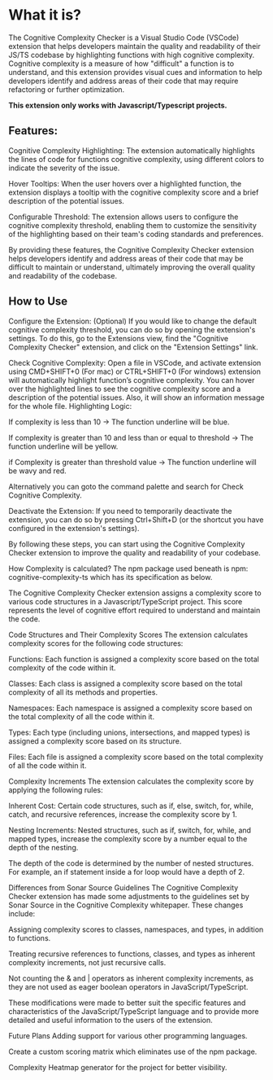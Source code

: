 # What it is?

The Cognitive Complexity Checker is a Visual Studio Code (VSCode) extension that helps developers maintain the quality and readability of their JS/TS codebase by highlighting functions with high cognitive complexity. Cognitive complexity is a measure of how "difficult" a function is to understand, and this extension provides visual cues and information to help developers identify and address areas of their code that may require refactoring or further optimization.

<b>This extension only works with Javascript/Typescript projects.</b>

## Features:

Cognitive Complexity Highlighting: The extension automatically highlights the lines of code for  functions cognitive complexity, using different colors to indicate the severity of the issue.

Hover Tooltips: When the user hovers over a highlighted function, the extension displays a tooltip with the cognitive complexity score and a brief description of the potential issues.

Configurable Threshold: The extension allows users to configure the cognitive complexity threshold, enabling them to customize the sensitivity of the highlighting based on their team's coding standards and preferences.

By providing these features, the Cognitive Complexity Checker extension helps developers identify and address areas of their code that may be difficult to maintain or understand, ultimately improving the overall quality and readability of the codebase.

## How to Use
Configure the Extension: (Optional) If you would like to change the default cognitive complexity threshold, you can do so by opening the extension's settings. To do this, go to the Extensions view, find the "Cognitive Complexity Checker" extension, and click on the "Extension Settings" link.

Check Cognitive Complexity: Open a file in VSCode, and activate extension using CMD+SHIFT+0 (For mac) or CTRL+SHIFT+0 (For windows) extension will automatically highlight function’s cognitive complexity. You can hover over the highlighted lines to see the cognitive complexity score and a description of the potential issues. Also, it will show an information message for the whole file.
Highlighting Logic:

If complexity is less than 10 → The function underline will be blue.

If complexity is greater than 10 and less than or equal to threshold →  The function underline will be yellow.

if Complexity is greater than threshold value → The function underline will be wavy and red.

  
Alternatively you can goto the command palette and search for Check Cognitive Complexity.


Deactivate the Extension: If you need to temporarily deactivate the extension, you can do so by pressing Ctrl+Shift+D (or the shortcut you have configured in the extension's settings).
 

By following these steps, you can start using the Cognitive Complexity Checker extension to improve the quality and readability of your codebase.

How Complexity is calculated?
The npm package used beneath is npm: cognitive-complexity-ts which has its specification as below.

The Cognitive Complexity Checker extension assigns a complexity score to various code structures in a Javascript/TypeScript project. This score represents the level of cognitive effort required to understand and maintain the code.

Code Structures and Their Complexity Scores
The extension calculates complexity scores for the following code structures:

Functions: Each function is assigned a complexity score based on the total complexity of the code within it.

Classes: Each class is assigned a complexity score based on the total complexity of all its methods and properties.

Namespaces: Each namespace is assigned a complexity score based on the total complexity of all the code within it.

Types: Each type (including unions, intersections, and mapped types) is assigned a complexity score based on its structure.

Files: Each file is assigned a complexity score based on the total complexity of all the code within it.

Complexity Increments
The extension calculates the complexity score by applying the following rules:

Inherent Cost: Certain code structures, such as if, else, switch, for, while, catch, and recursive references, increase the complexity score by 1.

Nesting Increments: Nested structures, such as if, switch, for, while, and mapped types, increase the complexity score by a number equal to the depth of the nesting.

The depth of the code is determined by the number of nested structures. For example, an if statement inside a for loop would have a depth of 2.

Differences from Sonar Source Guidelines
The Cognitive Complexity Checker extension has made some adjustments to the guidelines set by Sonar Source in the Cognitive Complexity whitepaper. These changes include:

Assigning complexity scores to classes, namespaces, and types, in addition to functions.

Treating recursive references to functions, classes, and types as inherent complexity increments, not just recursive calls.

Not counting the & and | operators as inherent complexity increments, as they are not used as eager boolean operators in JavaScript/TypeScript.

These modifications were made to better suit the specific features and characteristics of the JavaScript/TypeScript language and to provide more detailed and useful information to the users of the extension.

Future Plans
Adding support for various other programming languages.

Create a custom scoring matrix which eliminates use of the npm package.

Complexity Heatmap generator for the project for better visibility.

 
